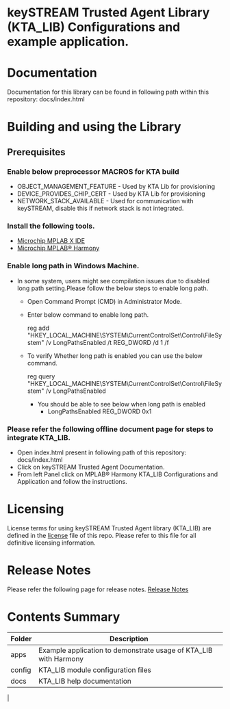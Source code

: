 # keySTREAM Trusted Agent Library (KTA_LIB) Configurations and example application.


# Documentation
Documentation for this library can be found in following path within this repository: docs/index.html

# Building and using the Library
## Prerequisites
### Enable below preprocessor MACROS for KTA build
  - OBJECT_MANAGEMENT_FEATURE - Used by KTA Lib for provisioning
  - DEVICE_PROVIDES_CHIP_CERT - Used by KTA Lib for provisioning
  - NETWORK_STACK_AVAILABLE - Used for communication with keySTREAM, disable this if network stack is not integrated.

### Install the following tools.
   - [Microchip MPLAB X IDE](https://www.microchip.com/mplab/mplab-x-ide)
   - [Microchip MPLAB® Harmony](https://www.microchip.com/mplab/mplab-harmony)

### Enable long path in Windows Machine.
   - In some system, users might see compilation issues due to disabled long path setting.Please follow the below steps to enable long path.
       - Open Command Prompt (CMD) in Administrator Mode.
       - Enter below command to enable long path.

         reg add "HKEY_LOCAL_MACHINE\SYSTEM\CurrentControlSet\Control\FileSystem" /v LongPathsEnabled /t REG_DWORD /d 1 /f
       - To verify Whether long path is enabled you can use the below command.

         reg query "HKEY_LOCAL_MACHINE\SYSTEM\CurrentControlSet\Control\FileSystem" /v LongPathsEnabled

          - You should be able to see below when long path is enabled
             - LongPathsEnabled    REG_DWORD    0x1


### Please refer the following offline document page for steps to integrate KTA_LIB.
 - Open index.html present in following path of this repository: docs/index.html
 - Click on keySTREAM Trusted Agent Documentation.
 - From left Panel click on MPLAB® Harmony KTA_LIB Configurations and Application and follow the instructions.

# Licensing
License terms for using keySTREAM Trusted Agent library (KTA_LIB) are defined in the [license](./license.md) file of this repo. Please refer to this file for all definitive licensing information.

# Release Notes
Please refer the following page for release notes. [Release Notes](./release_notes.md)

# Contents Summary

| Folder     | Description                                                              |
| ---        | ---                                                                      |
| apps       | Example application to demonstrate usage of KTA_LIB with Harmony           |
| config     | KTA_LIB module configuration files                                          |
| docs       | KTA_LIB help documentation                                                  |
|

